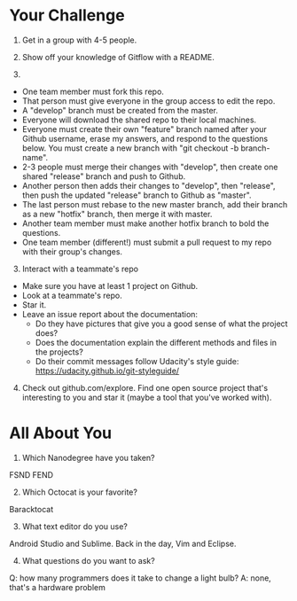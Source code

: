 # Your Challenge

1. Get in a group with 4-5 people.

2. Show off your knowledge of Gitflow with a README. 
3. 
  - One team member must fork this repo.
  - That person must give everyone in the group access to edit the repo.
  - A "develop" branch must be created from the master.
  - Everyone will download the shared repo to their local machines.
  - Everyone must create their own "feature" branch named after your Github username, erase my answers, and respond to the questions below. You must create a new branch with "git checkout -b branch-name".
  - 2-3 people must merge their changes with "develop", then create one shared "release" branch and push to Github.
  - Another person then adds their changes to "develop", then "release", then push the updated "release" branch to Github as "master".
  - The last person must rebase to the new master branch, add their branch as a new "hotfix" branch, then merge it with master.
  - Another team member must make another hotfix branch to bold the questions.
  - One team member (different!) must submit a pull request to my repo with their group's changes.

3. Interact with a teammate's repo

  - Make sure you have at least 1 project on Github.
  - Look at a teammate's repo.
  - Star it.
  - Leave an issue report about the documentation: 
    - Do they have pictures that give you a good sense of what the project does?
    - Does the documentation explain the different methods and files in the projects?
    - Do their commit messages follow Udacity's style guide: https://udacity.github.io/git-styleguide/

4. Check out github.com/explore. Find one open source project that's interesting to you and star it (maybe a tool that you've worked with).


# All About You

1. Which Nanodegree have you taken?

  FSND
  FEND

2. Which Octocat is your favorite?

  Baracktocat

3. What text editor do you use?

  Android Studio and Sublime. Back in the day, Vim and Eclipse.

4. What questions do you want to ask?

  Q: how many programmers does it take to change a light bulb?
  A: none, that's a hardware problem
